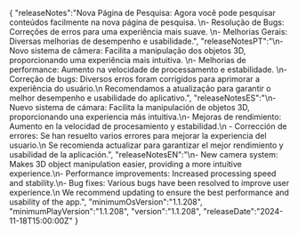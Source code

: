 {
  "releaseNotes":"Nova Página de Pesquisa: Agora você pode pesquisar conteúdos facilmente na nova página de pesquisa. \n- Resolução de Bugs: Correções de erros para uma experiência mais suave. \n- Melhorias Gerais: Diversas melhorias de desempenho e usabilidade.",
  "releaseNotesPT":"\n- Novo sistema de câmera: Facilita a manipulação dos objetos 3D, proporcionando uma experiência mais intuitiva. \n- Melhorias de performance: Aumento na velocidade de processamento e estabilidade. \n- Correção de bugs: Diversos erros foram corrigidos para aprimorar a experiência do usuário.\n Recomendamos a atualização para garantir o melhor desempenho e usabilidade do aplicativo.",
  "releaseNotesES":"\n- Nuevo sistema de cámara: Facilita la manipulación de objetos 3D, proporcionando una experiencia más intuitiva.\n- Mejoras de rendimiento: Aumento en la velocidad de procesamiento y estabilidad.\n - Corrección de errores: Se han resuelto varios errores para mejorar la experiencia del usuario.\n Se recomienda actualizar para garantizar el mejor rendimiento y usabilidad de la aplicación.",
  "releaseNotesEN":"\n- New camera system: Makes 3D object manipulation easier, providing a more intuitive experience.\n- Performance improvements: Increased processing speed and stability.\n- Bug fixes: Various bugs have been resolved to improve user experience.\n We recommend updating to ensure the best performance and usability of the app.",
  "minimumOsVersion":"1.1.208",
  "minimumPlayVersion":"1.1.208",
  "version":"1.1.208",
  "releaseDate":"2024-11-18T15:00:00Z"
}
